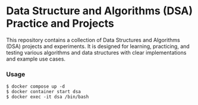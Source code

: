 # Data Structure and Algorithms (DSA) Practice and Projects
This repository contains a collection of Data Structures and Algorithms (DSA) projects and experiments. 
It is designed for learning, practicing, and testing various algorithms and data structures with clear implementations and example use cases.

### Usage
```
$ docker compose up -d
$ docker container start dsa
$ docker exec -it dsa /bin/bash
```